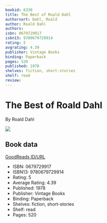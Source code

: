 ```yaml
---
bookid: 6330
title: The Best of Roald Dahl
authorsort: Dahl, Roald
author: Roald Dahl
authors: 
isbn: 0679729917
isbn13: 9780679729914
rating: 5
avgrating: 4.39
publisher: Vintage Books
binding: Paperback
pages: 520
published: 1978
shelves: fiction, short-stories
shelf: read
review: 
---
```


# The Best of Roald Dahl

By Roald Dahl

![](../../1642047762l/6330.jpg)

## Book data

[GoodReads ID/URL](https://www.goodreads.com/book/show/6330)

- ISBN: 0679729917
- ISBN13: 9780679729914
- Rating: 5
- Average Rating: 4.39
- Published: 1978
- Publisher: Vintage Books
- Binding: Paperback
- Shelves: fiction, short-stories
- Shelf: read
- Pages: 520

